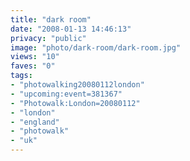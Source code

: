 ```yaml
---
title: "dark room"
date: "2008-01-13 14:46:13"
privacy: "public"
image: "photo/dark-room/dark-room.jpg"
views: "10"
faves: "0"
tags:
- "photowalking20080112london"
- "upcoming:event=381367"
- "Photowalk:London=20080112"
- "london"
- "england"
- "photowalk"
- "uk"
---
```


